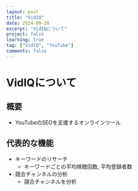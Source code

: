 ```yaml
---
layout: post
title: "VidIQ"
date: 2024-09-28
excerpt: "VidIQについて"
project: false
learning: true
tag: ["VidIQ", "YouTube"]
comments: false
---
```


# VidIQについて

## 概要
 - YouTubeのSEOを支援するオンラインツール

## 代表的な機能
 - キーワードのリサーチ
   - キーワードごとの平均視聴回数, 平均登録者数
 - 競合チャンネルの分析
   - 競合チャンネルを分析
